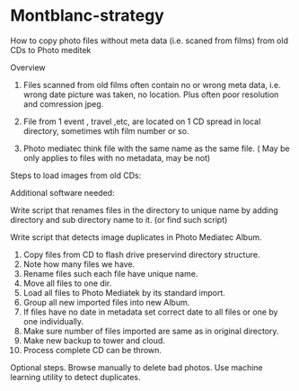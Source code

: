 # Montblanc-strategy
How to copy photo files without meta data (i.e. scaned from films) from old CDs to Photo meditek

Overview

1. Files scanned from old films often contain no or wrong meta data, i.e. wrong date picture was taken, no location.  Plus often poor resolution and comression jpeg.

2. File from 1 event , travel ,etc, are located on 1 CD spread in local directory, sometimes wtih film number or so.

3. Photo mediatec think file with the same name as the same file. ( May be only applies to files with no metadata, may be not)


Steps to load images from old CDs:

Additional software needed:

Write script that renames files in the directory to unique name by adding directory and sub directory name to it. 
(or find such script)

Write script that detects image duplicates in Photo Mediatec Album.

1. Copy files from CD to flash drive preservind directory structure.
2. Note how many files we have.
3. Rename files such each file have unique name.
4. Move all files to one dir.
5. Load all files to Photo Mediatek by its standard import.
6. Group all new imported files into new Album.
7. If files have no date in metadata set correct date to all files or one by one individually.
8. Make sure number of files imported are same as in original directory.
9. Make new backup to tower and cloud.
10. Process complete CD can be thrown.

Optional steps.
 Browse manually to delete bad photos.
 Use machine learning utility to detect duplicates.
 
 




